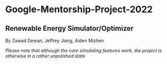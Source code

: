 # Google-Mentorship-Project-2022

## Renewable Energy Simulator/Optimizer
By Zawad Dewan, Jeffrey Jiang, Aiden Mizhen

_Please note that although the core simulating features work, the project is otherwise in a rather unpolished state_
